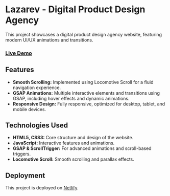 # Lazarev - Digital Product Design Agency

This project showcases a digital product design agency website, featuring modern UI/UX animations and transitions.

### [Live Demo](https://lazrarevvsumonta.netlify.app/)

## Features
- **Smooth Scrolling:** Implemented using Locomotive Scroll for a fluid navigation experience.
- **GSAP Animations:** Multiple interactive elements and transitions using GSAP, including hover effects and dynamic animations.
- **Responsive Design:** Fully responsive, optimized for desktop, tablet, and mobile devices.

## Technologies Used
- **HTML5, CSS3:** Core structure and design of the website.
- **JavaScript:** Interactive features and animations.
- **GSAP & ScrollTrigger:** For advanced animations and scroll-based triggers.
- **Locomotive Scroll:** Smooth scrolling and parallax effects.

## Deployment
This project is deployed on [Netlify](https://lazrarevvsumonta.netlify.app/).
